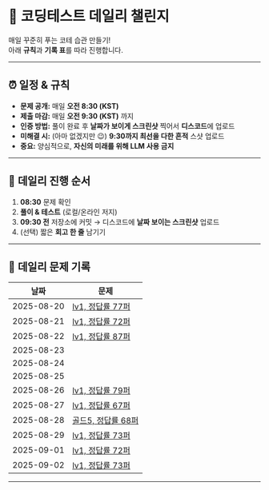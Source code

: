 # 🧪 코딩테스트 데일리 챌린지

매일 꾸준히 푸는 코테 습관 만들기!  
아래 **규칙**과 **기록 표**를 따라 진행합니다.

---

## ⏰ 일정 & 규칙

- **문제 공개:** 매일 **오전 8:30 (KST)**
- **제출 마감:** 매일 **오전 9:30 (KST)** 까지
- **인증 방법:** 풀이 완료 후 **날짜가 보이게 스크린샷** 찍어서 **디스코드**에 업로드
- **미해결 시:** (아마 없겠지만 😉) **9:30까지 최선을 다한 흔적** 스샷 업로드
- **중요:** 양심적으로, **자신의 미래를 위해 LLM 사용 금지**

---

## 🔁 데일리 진행 순서

1. **08:30** 문제 확인  
2. **풀이 & 테스트** (로컬/온라인 저지)
3. **09:30 전** 저장소에 커밋 → 디스코드에 **날짜 보이는 스크린샷** 업로드  
4. (선택) 짧은 **회고 한 줄** 남기기
---
## 📅 데일리 문제 기록

| 날짜       | 문제 |
|------------|------|
| 2025-08-20 | [lv1, 정답률 77퍼](https://school.programmers.co.kr/learn/courses/30/lessons/131705) |
| 2025-08-21 | [lv1, 정답률 72퍼](https://school.programmers.co.kr/learn/courses/30/lessons/138477) |
| 2025-08-22 | [lv1, 정답률 87퍼](https://school.programmers.co.kr/learn/courses/30/lessons/12912) |
| 2025-08-23 | |
| 2025-08-24 | |
| 2025-08-25 | |
| 2025-08-26 | [lv1, 정답률 79퍼](https://school.programmers.co.kr/learn/courses/30/lessons/12906) |
| 2025-08-27 | [lv1, 정답률 67퍼](https://school.programmers.co.kr/learn/courses/30/lessons/136798) |
| 2025-08-28 | [골드5, 정답률 68퍼](https://www.acmicpc.net/problem/27211) |
| 2025-08-29 | [lv1, 정답률 73퍼](https://school.programmers.co.kr/learn/courses/30/lessons/68644) |
| 2025-09-01 | [lv1, 정답률 72퍼](https://school.programmers.co.kr/learn/courses/30/lessons/132267) |
| 2025-09-02 | [lv1, 정답률 73퍼](https://school.programmers.co.kr/learn/courses/30/lessons/134240) |

---


